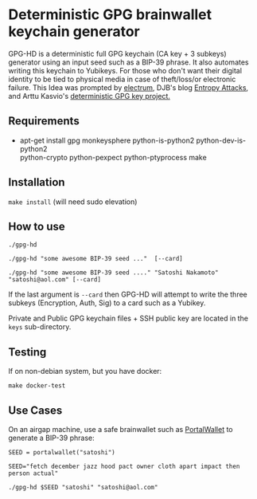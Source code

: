 Deterministic GPG brainwallet keychain generator
=============================

GPG-HD is a deterministic full GPG keychain (CA key + 3 subkeys) generator using an input seed such as a BIP-39 phrase.  It also automates writing this keychain to Yubikeys.  For those who don't want their digital identity to be tied to physical media in case of theft/loss/or electronic failure.  This Idea was prompted by [electrum](https://electrum.org/), DJB's blog [Entropy Attacks](http://blog.cr.yp.to/20140205-entropy.html), and Arttu Kasvio's [ deterministic GPG key project.](https://github.com/arttukasvio/deterministic)



Requirements
------------

* apt-get install gpg monkeysphere python-is-python2 python-dev-is-python2 \
python-crypto python-pexpect python-ptyprocess make 


Installation
------------

`make install`  (will need sudo elevation)


How to use
----------

`./gpg-hd`

`./gpg-hd "some awesome BIP-39 seed ..."  [--card]`

`./gpg-hd "some awesome BIP-39 seed ...." "Satoshi Nakamoto" "satoshi@aol.com" [--card]`

If the last argument is `--card` then GPG-HD will attempt to write the three subkeys (Encryption, Auth, Sig) to a card such as a Yubikey. 


Private and Public GPG keychain files + SSH public key are located in the `keys` sub-directory.


Testing
----------

If on non-debian system, but you have docker:

`make docker-test`


Use Cases
----------

On an airgap machine, use a safe brainwallet such as [PortalWallet](https://github.com/Logicwax/PortalWallet) to generate a BIP-39 phrase:

`SEED = portalwallet("satoshi")`

 `SEED="fetch december jazz hood pact owner cloth apart impact then person actual"`

 `./gpg-hd $SEED "satoshi" "satoshi@aol.com"`
